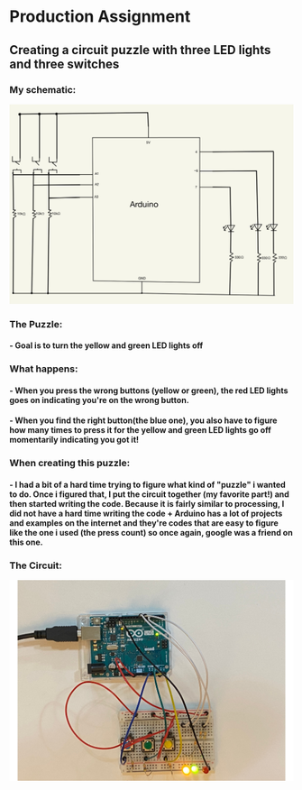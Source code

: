 # Production Assignment
## Creating a circuit puzzle with three LED lights and three switches
### My schematic:
 ![](LEDsPuzzle.jpg)
### The Puzzle:
#### - Goal is to turn the yellow and green LED lights off
### What happens:
#### - When you press the wrong buttons (yellow or green), the red LED lights goes on indicating you're on the wrong button.
#### - When you find the right button(the blue one), you also have to figure how many times to press it for the yellow and green LED lights go off momentarily indicating you got it!
### When creating this puzzle:
#### - I had a bit of a hard time trying to figure what kind of "puzzle" i wanted to do. Once i figured that, I put the circuit together (my favorite part!) and then started writing the code. Because it is fairly similar to processing, I did not have a hard time writing the code + Arduino has a lot of projects and examples on the internet and they're codes that are easy to figure like the one i used (the press count) so once again, google was a friend on this one.
### The Circuit:
 ![](arduinoPuzzle.jpg)
